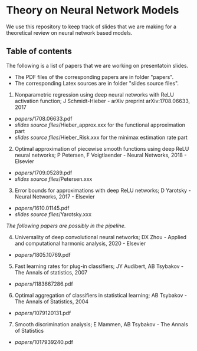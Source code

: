 # Theory on Neural Network Models

We use this repository to keep track of slides that we are making for a theoretical review on neural network based models. 

## Table of contents

The following is a list of papers that we are working on presentatoin slides. 

  * The PDF files of the corresponding papers are in folder "papers". 
  * The corresponding Latex sources are in folder "slides source files". 

1. Nonparametric regression using deep neural networks with ReLU activation function; J Schmidt-Hieber - arXiv preprint arXiv:1708.06633, 2017 

  * *papers*/1708.06633.pdf 
  * *slides source files*/Hieber_approx.xxx for the functional approximation part
  * *slides source files*/Hieber_Risk.xxx for the minimax estimation rate part 

2. Optimal approximation of piecewise smooth functions using deep ReLU neural networks; P Petersen, F Voigtlaender - Neural Networks, 2018 - Elsevier

  * *papers*/1709.05289.pdf
  * *slides source files*/Petersen.xxx

3. Error bounds for approximations with deep ReLU networks; D Yarotsky - Neural Networks, 2017 - Elsevier

  * *papers*/1610.01145.pdf
  * *slides source files*/Yarotsky.xxx

_The following papers are possibly in the pipeline._

4. Universality of deep convolutional neural networks; DX Zhou - Applied and computational harmonic analysis, 2020 - Elsevier

  * *papers*/1805.10769.pdf

5. Fast learning rates for plug-in classifiers; JY Audibert, AB Tsybakov - The Annals of statistics, 2007

  * *papers*/1183667286.pdf 

6. Optimal aggregation of classifiers in statistical learning; AB Tsybakov - The Annals of Statistics, 2004

  * *papers*/1079120131.pdf 

7. Smooth discrimination analysis; E Mammen, AB Tsybakov - The Annals of Statistics

  * *papers*/1017939240.pdf 
